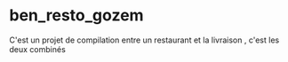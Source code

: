 # ben_resto_gozem
C'est un projet de compilation entre un restaurant et la livraison , c'est les deux combinés
